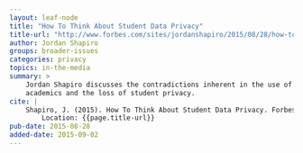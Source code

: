 ```yaml
---
layout: leaf-node
title: "How To Think About Student Data Privacy"
title-url: "http://www.forbes.com/sites/jordanshapiro/2015/08/28/how-to-think-about-student-data-privacy/#46b752712669"
author: Jordan Shapiro
groups: broader-issues
categories: privacy
topics: in-the-media
summary: >
    Jordan Shapiro discusses the contradictions inherent in the use of student data to improve
    academics and the loss of student privacy.
cite: |
    Shapiro, J. (2015). How To Think About Student Data Privacy. Forbes.com.  August 28, 2015.
        Location: {{page.title-url}}
pub-date: 2015-08-28
added-date: 2015-09-02
---
```


